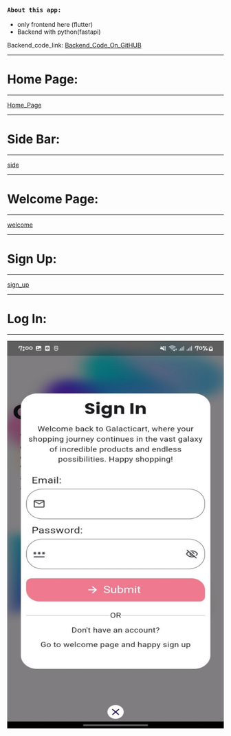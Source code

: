 
### `About this app:`
- only frontend here (flutter)
- Backend with python(fastapi) 

Backend_code_link: [Backend_Code_On_GitHUB](https://github.com/yasin-arafat-05/2nd_Sem_Project_Backend)

---
# Home Page:
---

[Home_Page](/picture_git_md/01_home_page.jpeg)



---
# Side Bar:
---

[side](/picture_git_md/09_side_bar.jpeg)


---
# Welcome Page:
---

[welcome](/picture_git_md/11_welcome_page.jpeg)


---
# Sign Up:
---

[sign_up](/picture_git_md/10_sign_up.jpeg)


---
# Log In:
---

<img src="/picture_git_md/12_sign_in.jpeg"  width="600" height="900">






